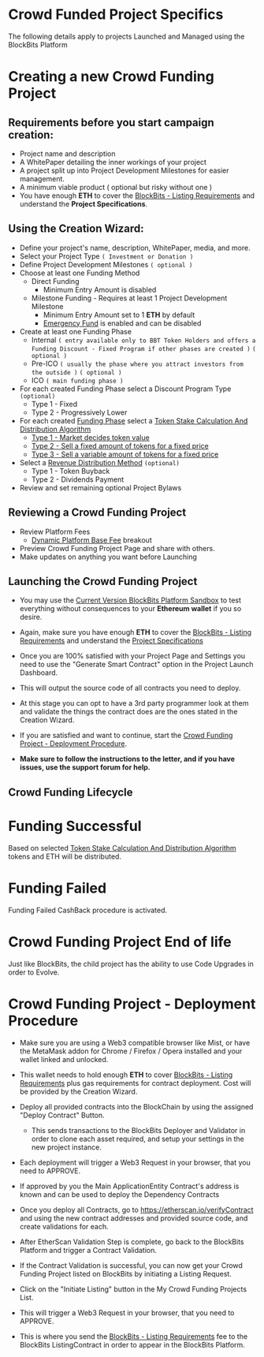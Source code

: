 
# Crowd Funded Project Specifics
 The following details apply to projects Launched and Managed using the BlockBits Platform

# Creating a new Crowd Funding Project

## Requirements before you start campaign creation:

- Project name and description
- A WhitePaper detailing the inner workings of your project
- A project split up into Project Development Milestones for easier management.
- A minimum viable product ( optional but risky without one )
- You have enough **ETH** to cover the [BlockBits - Listing Requirements](/bbt_changes/#platform-listing-requirements) and understand the **Project Specifications**.

## Using the Creation Wizard:
- Define your project's name, description, WhitePaper, media, and more.
- Select your Project Type ```( Investment or Donation )```
- Define Project Development Milestones `( optional )`
- Choose at least one Funding Method
    - Direct Funding
        - Minimum Entry Amount is disabled
    - Milestone Funding - Requires at least 1 Project Development Milestone
        - Minimum Entry Amount set to 1 **ETH** by default
        - [Emergency Fund](#) is enabled and can be disabled
- Create at least one Funding Phase
    - Internal `( entry available only to BBT Token Holders and offers a Funding Discount - Fixed Program if other phases are created )` `( optional )`
    - Pre-ICO `( usually the phase where you attract investors from the outside )` `( optional )`
    - ICO `( main funding phase )`
- For each created Funding Phase select a Discount Program Type `(optional)`
    - Type 1 - Fixed
    - Type 2 - Progressively Lower
- For each created [Funding Phase](#) select a [Token Stake Calculation And Distribution Algorithm](#)
    - [Type 1 - Market decides token value](#)
    - [Type 2 - Sell a fixed amount of tokens for a fixed price](#)
    - [Type 3 - Sell a variable amount of tokens for a fixed price](#) 
- Select a [Revenue Distribution Method](#) `(optional)`
    - Type 1 - Token Buyback
    - Type 2 - Dividends Payment
- Review and set remaining optional Project Bylaws

## Reviewing a Crowd Funding Project
- Review Platform Fees 
    * [Dynamic Platform Base Fee](#) breakout 
- Preview Crowd Funding Project Page and share with others.
- Make updates on anything you want before Launching

## Launching the Crowd Funding Project

- You may use the [Current Version BlockBits Platform Sandbox](#) to test everything without consequences to your **Ethereum wallet** if you so desire.

- Again, make sure you have enough **ETH** to cover the [BlockBits - Listing Requirements](/bbt_changes/#platform-listing-requirements) and understand the [Project Specifications](#)

- Once you are 100% satisfied with your Project Page and Settings you need to use the "Generate Smart Contract" option in the Project Launch Dashboard.

- This will output the source code of all contracts you need to deploy.

- At this stage you can opt to have a 3rd party programmer look at them and validate the things the contract does are 
the ones stated in the Creation Wizard.

- If you are satisfied and want to continue, start the [Crowd Funding Project - Deployment Procedure]().

- **Make sure to follow the instructions to the letter, and if you have issues, use the support forum for help.**

## Crowd Funding Lifecycle
    
# Funding Successful 

Based on selected [Token Stake Calculation And Distribution Algorithm](.//project_funding/#token-stake-calculation-and-distribution-algorithm) tokens and ETH will be distributed.

# Funding Failed
Funding Failed CashBack procedure is activated.

# Crowd Funding Project End of life

Just like BlockBits, the child project has the ability to use Code Upgrades in order to Evolve.

# Crowd Funding Project - Deployment Procedure
- Make sure you are using a Web3 compatible browser like Mist, or have the MetaMask addon for Chrome / Firefox / Opera 
installed and your wallet linked and unlocked.

- This wallet needs to hold enough **ETH** to cover [BlockBits - Listing Requirements](/bbt_changes/#platform-listing-requirements) plus gas requirements for 
contract deployment. Cost will be provided by the Creation Wizard.

- Deploy all provided contracts into the BlockChain by using the assigned "Deploy Contract" Button.
    - This sends transactions to the BlockBits Deployer and Validator in order to clone each asset required, and setup your settings in the new project instance. 
    
- Each deployment will trigger a Web3 Request in your browser, that you need to APPROVE.

- If approved by you the Main ApplicationEntity Contract's address is known and can be used to deploy the Dependency 
Contracts

- Once you deploy all Contracts, go to https://etherscan.io/verifyContract and using the new contract addresses and 
provided source code, and create validations for each.

- After EtherScan Validation Step is complete, go back to the BlockBits Platform and trigger a Contract Validation.

- If the Contract Validation is successful, you can now get your Crowd Funding Project listed on BlockBits by 
initiating a Listing Request.

- Click on the "Initiate Listing" button in the My Crowd Funding Projects List.

- This will trigger a Web3 Request in your browser, that you need to APPROVE.

- This is where you send the [BlockBits - Listing Requirements](/bbt_changes/#platform-listing-requirements) fee to the BlockBits ListingContract in order to appear in the BlockBits Platform.



